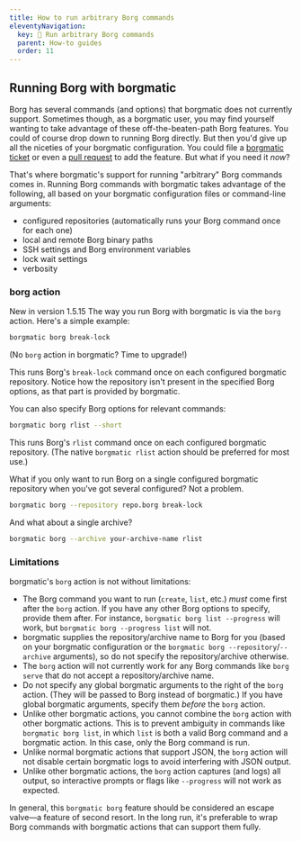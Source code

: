 ```yaml
---
title: How to run arbitrary Borg commands
eleventyNavigation:
  key: 🔧 Run arbitrary Borg commands
  parent: How-to guides
  order: 11
---
```

## Running Borg with borgmatic

Borg has several commands (and options) that borgmatic does not currently
support. Sometimes though, as a borgmatic user, you may find yourself wanting
to take advantage of these off-the-beaten-path Borg features. You could of
course drop down to running Borg directly. But then you'd give up all the
niceties of your borgmatic configuration. You could file a [borgmatic
ticket](https://torsion.org/borgmatic/#issues) or even a [pull
request](https://torsion.org/borgmatic/#contributing) to add the feature. But
what if you need it *now*?

That's where borgmatic's support for running "arbitrary" Borg commands comes
in. Running Borg commands with borgmatic takes advantage of the following, all
based on your borgmatic configuration files or command-line arguments:

 * configured repositories (automatically runs your Borg command once for each
   one)
 * local and remote Borg binary paths
 * SSH settings and Borg environment variables
 * lock wait settings
 * verbosity


### borg action

<span class="minilink minilink-addedin">New in version 1.5.15</span> The way
you run Borg with borgmatic is via the `borg` action. Here's a simple example:

```bash
borgmatic borg break-lock
```

(No `borg` action in borgmatic? Time to upgrade!)

This runs Borg's `break-lock` command once on each configured borgmatic
repository. Notice how the repository isn't present in the specified Borg
options, as that part is provided by borgmatic.

You can also specify Borg options for relevant commands:

```bash
borgmatic borg rlist --short
```

This runs Borg's `rlist` command once on each configured borgmatic repository.
(The native `borgmatic rlist` action should be preferred for most use.)

What if you only want to run Borg on a single configured borgmatic repository
when you've got several configured? Not a problem.

```bash
borgmatic borg --repository repo.borg break-lock
```

And what about a single archive?

```bash
borgmatic borg --archive your-archive-name rlist
```

### Limitations

borgmatic's `borg` action is not without limitations:

 * The Borg command you want to run (`create`, `list`, etc.) *must* come first
   after the `borg` action. If you have any other Borg options to specify,
   provide them after. For instance, `borgmatic borg list --progress` will work,
   but `borgmatic borg --progress list` will not.
 * borgmatic supplies the repository/archive name to Borg for you (based on
   your borgmatic configuration or the `borgmatic borg --repository`/`--archive`
   arguments), so do not specify the repository/archive otherwise.
 * The `borg` action will not currently work for any Borg commands like `borg
   serve` that do not accept a repository/archive name.
 * Do not specify any global borgmatic arguments to the right of the `borg`
   action. (They will be passed to Borg instead of borgmatic.) If you have
   global borgmatic arguments, specify them *before* the `borg` action.
 * Unlike other borgmatic actions, you cannot combine the `borg` action with
   other borgmatic actions. This is to prevent ambiguity in commands like
   `borgmatic borg list`, in which `list` is both a valid Borg command and a
   borgmatic action. In this case, only the Borg command is run.
 * Unlike normal borgmatic actions that support JSON, the `borg` action will
   not disable certain borgmatic logs to avoid interfering with JSON output.
 * Unlike other borgmatic actions, the `borg` action captures (and logs) all
   output, so interactive prompts or flags like `--progress` will not work as
   expected.

In general, this `borgmatic borg` feature should be considered an escape
valve—a feature of second resort. In the long run, it's preferable to wrap
Borg commands with borgmatic actions that can support them fully.
